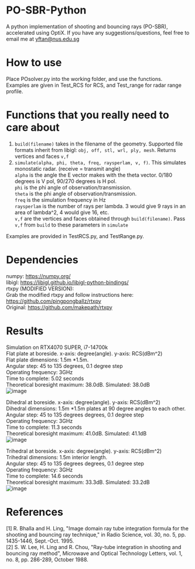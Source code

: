 # PO-SBR-Python
A python implementation of shooting and bouncing rays (PO-SBR), accelerated using OptiX. 
If you have any suggestions/questions, feel free to email me at yftan@nus.edu.sg

# How to use
Place POsolver.py into the working folder, and use the functions.   
Examples are given in Test_RCS for RCS, and Test_range for radar range profile.  

# Functions that you really need to care about
1. ```build(filename)``` takes in the filename of the geometry. Supported file formats inherit from libigl: ```obj, off, stl, wrl, ply, mesh```. Returns vertices and faces ```v,f```  
2. ```simulate(alpha, phi, theta, freq, raysperlam, v, f)```. This simulates monostatic radar. (receive = transmit angle)  
   ```alpha``` is the angle the E vector makes with the theta vector. 0/180 degrees is V pol, 90/270 degrees is H pol.  
   ```phi``` is the phi angle of observation/transmission.  
   ```theta``` is the phi angle of observation/transmission.  
   ```freq``` is the simulation frequency in Hz  
   ```raysperlam``` is the number of rays per lambda. 3 would give 9 rays in an area of lambda^2, 4 would give 16, etc.  
   ```v,f``` are the vertices and faces obtained through ```build(filename)```. Pass ```v,f``` from ```build``` to these parameters in ```simulate```
     
Examples are provided in TestRCS.py, and TestRange.py.
  
   
# Dependencies
numpy: https://numpy.org/  
libigl: https://libigl.github.io/libigl-python-bindings/  
rtxpy (MODIFIED VERSION):   
Grab the modified rtxpy and follow instructions here: https://github.com/pingpongballz/rtxpy  
Original: https://github.com/makepath/rtxpy  

# Results
Simulation on RTX4070 SUPER, i7-14700k  
Flat plate at boreside. x-axis: degree(angle). y-axis: RCS(dBm^2)  
Flat plate dimensions: 1.5m *1.5m.  
Angular step: 45 to 135 degrees, 0.1 degree step  
Operating frequency: 3GHz  
Time to complete: 5.02 seconds  
Theoretical boresight maximum: 38.0dB. Simulated: 38.0dB  
![image](https://github.com/pingpongballz/PO-SBR-Python/assets/74599812/8a49788c-7ac9-4485-8ae6-1fb469643d7c)


  
Dihedral at boreside. x-axis: degree(angle). y-axis: RCS(dBm^2)  
Dihedral dimensions: 1.5m *1.5m plates at 90 degree angles to each other.  
Angular step: 45 to 135 degrees degrees, 0.1 degree step  
Operating frequency: 3GHz  
Time to complete: 11.3 seconds  
Theoretical boresight maximum: 41.0dB. Simulated: 41.1dB  
![image](https://github.com/pingpongballz/PO-SBR-Python/assets/74599812/70424d6e-5c71-42d8-8389-ee52f6deb619)


    
Trihedral at boreside. x-axis: degree(angle). y-axis: RCS(dBm^2)  
Trihedral dimensions: 1.5m interior length.  
Angular step: 45 to 135 degrees degrees, 0.1 degree step  
Operating frequency: 3GHz  
Time to complete: 14.6 seconds  
Theoretical boresight maximum: 33.3dB. Simulated: 33.2dB  
![image](https://github.com/pingpongballz/PO-SBR-Python/assets/74599812/57f95e3a-95b6-4a2a-805a-888e21fdf004)


# References
[1] R. Bhalla and H. Ling, "Image domain ray tube integration formula for the shooting and bouncing ray technique," in Radio Science, vol. 30, no. 5, pp. 1435-1446, Sept.-Oct. 1995.  
[2] S. W. Lee, H. Ling and R. Chou, "Ray-tube integration in shooting and bouncing ray method", Microwave and Optical Technology Letters, vol. 1, no. 8, pp. 286-289, October 1988.  

